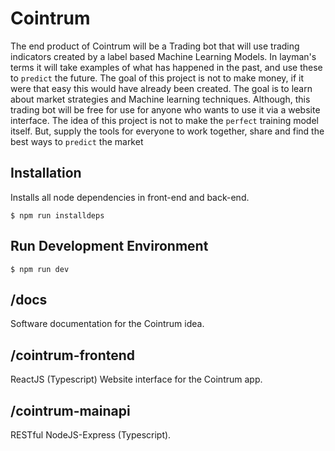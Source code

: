 # Cointrum

The end product of Cointrum will be a Trading bot that will use trading indicators created by a label based Machine Learning Models. In layman's terms it will take examples of what has happened in the past, and use these to `predict` the future. The goal of this project is not to make money, if it were that easy this would have already been created. The goal is to learn about market strategies and Machine learning techniques. Although, this trading bot will be free for use for anyone who wants to use it via a website interface. The idea of this project is not to make the `perfect` training model itself. But, supply the tools for everyone to work together, share and find the best ways to `predict` the market

## Installation

Installs all node dependencies in front-end and back-end.

```
$ npm run installdeps
```

## Run Development Environment

```
$ npm run dev
```

## /docs

Software documentation for the Cointrum idea.

## /cointrum-frontend

ReactJS (Typescript) Website interface for the Cointrum app.

## /cointrum-mainapi

RESTful NodeJS-Express (Typescript).
